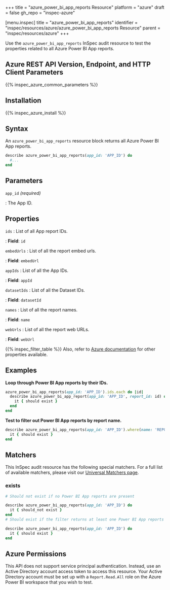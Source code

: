 +++
title = "azure_power_bi_app_reports Resource"
platform = "azure"
draft = false
gh_repo = "inspec-azure"

[menu.inspec]
title = "azure_power_bi_app_reports"
identifier = "inspec/resources/azure/azure_power_bi_app_reports Resource"
parent = "inspec/resources/azure"
+++

Use the `azure_power_bi_app_reports` InSpec audit resource to test the properties related to all Azure Power BI App reports.

## Azure REST API Version, Endpoint, and HTTP Client Parameters

{{% inspec_azure_common_parameters %}}

## Installation

{{% inspec_azure_install %}}

## Syntax

An `azure_power_bi_app_reports` resource block returns all Azure Power BI App reports.

```ruby
describe azure_power_bi_app_reports(app_id: 'APP_ID') do
  #...
end
```

## Parameters

`app_id` _(required)_

: The App ID.

## Properties

`ids`
: List of all App report IDs.

: **Field**: `id`

`embedUrls`
: List of all the report embed urls.

: **Field**: `embedUrl`

`appIds`
: List of all the App IDs.

: **Field**: `appId`

`datasetIds`
: List of all the Dataset IDs.

: **Field**: `datasetId`

`names`
: List of all the report names.

: **Field**: `name`

`webUrls`
: List of all the report web URLs.

: **Field**: `webUrl`

{{% inspec_filter_table %}}
Also, refer to [Azure documentation](https://docs.microsoft.com/en-us/rest/api/power-bi/apps/get-reports) for other properties available.

## Examples

**Loop through Power BI App reports by their IDs.**

```ruby
azure_power_bi_app_reports(app_id: 'APP_ID').ids.each do |id|
  describe azure_power_bi_app_report(app_id: 'APP_ID', report_id: id) do
    it { should exist }
  end
end
```

**Test to filter out Power BI App reports by report name.**

```ruby
describe azure_power_bi_app_reports(app_id: 'APP_ID').where(name: 'REPORT_NAME') do
  it { should exist }
end
```

## Matchers

This InSpec audit resource has the following special matchers. For a full list of available matchers, please visit our [Universal Matchers page](https://www.inspec.io/docs/reference/matchers/).

### exists

```ruby
# Should not exist if no Power BI App reports are present

describe azure_power_bi_app_reports(app_id: 'APP_ID') do
  it { should_not exist }
end
# Should exist if the filter returns at least one Power BI App reports

describe azure_power_bi_app_reports(app_id: 'APP_ID') do
  it { should exist }
end
```

## Azure Permissions

This API does not support service principal authentication. Instead, use an Active Directory account access token to access this resource.
Your Active Directory account must be set up with a `Report.Read.All` role on the Azure Power BI workspace that you wish to test.
